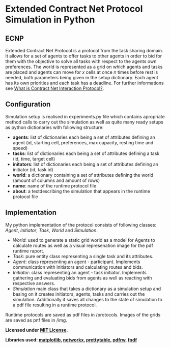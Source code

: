 # Extended Contract Net Protocol Simulation in Python

## ECNP

Extended Contract Net Protocol is a protocol from the task sharing domain. It allows for a set of agents to offer tasks to other agents in order to bid for them with the objective to solve all tasks with respect to the agents own preferences. The world is represented as a grid on which agents and tasks are placed and agents can move for *x* cells at once *n* times before rest is needed, both parameters being given in the setup dictionary. Each agent has its own priorities and each task has a deadline. For further informations see [What is Contract Net Interaction Protocol?](http://www2.ensc.sfu.ca/research/iDEA/courses/files/Contract%20Net%20Protocol1.pdf).

## Configuration
Simulation setup is realised in experiments.py file which contains apropriate method calls to carry out the simulation as well as quite many ready setups as python dictionaries with following structure:

- **agents**: list of dictionaries each being a set of attributes defining an agent (id, starting cell, preferences, max capacity, resting time and speed)
- **tasks**: list of dictionaries each being a set of attributes defining a task (id, time, target cell)
- **initators**: list of dictionaries each being a set of attributes defining an initiator (id, task id)
- **world**: a dictionary containing a set of attributes defining the world (amount of columns and amount of rows)
- **name**: name of the runtime protocol file
- **about**: a textdescribing the simulation that appears in the runtime protocol file


## Implementation

My python implementation of the protocol consists of following classes: *Agent*, *Initiator*, *Task*, *World* and *Simulation*.

- *World*: used to generate a static grid world as a model for Agents to calculate routes as well as a visual represenation image for the pdf runtime raport.
- *Task*: pure entity class representing a single task and its attributes. 
- *Agent*: class representing an agent - participant. Implements communication with Initiators and calculating routes and bids.
- *Initiator*: class representing an agent - task initiator. Implements gathering and evaluating bids from agents as well as reacting with respective answers.
- *Simulation* main class that takes a  dictionary as a simulation setup and basing on it creates initiators, agents, tasks and carries out the simulation. Additionally it saves all changes to the state of simulation to a pdf file resulting in a runtime protocol.

Runtime protocols are saved as pdf files in /protocols. Images of the grids are saved as pnf files in /img.

**Licensed under [MIT License](https://opensource.org/licenses/MIT).**

**Libraries used: [matplotlib](https://github.com/matplotlib/matplotlib), [networkx](https://github.com/networkx), [prettytable](https://github.com/vishvananda/prettytable), [pdfrw](https://github.com/pmaupin/pdfrw), [fpdf](https://github.com/reingart/pyfpdf)**


